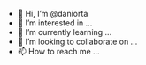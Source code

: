 - 👋 Hi, I’m @daniorta
- 👀 I’m interested in ...
- 🌱 I’m currently learning ...
- 💞️ I’m looking to collaborate on ...
- 📫 How to reach me ...

<!---
daniorta/daniorta is a ✨ special ✨ repository because its `README.md` (this file) appears on your GitHub profile.
You can click the Preview link to take a look at your changes.
--->
